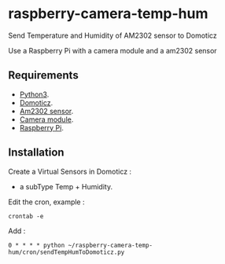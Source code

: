 # raspberry-camera-temp-hum
Send Temperature and Humidity of AM2302 sensor to Domoticz

Use a Raspberry Pi with a camera module and a am2302 sensor 

Requirements
-------------
* [Python3][1].
* [Domoticz][2].
* [Am2302 sensor][3].
* [Camera module][4].
* [Raspberry Pi][5].

Installation
-------------

Create a Virtual Sensors in Domoticz :
* a subType Temp + Humidity.

Edit the cron, example :

    crontab -e
Add :

    0 * * * * python ~/raspberry-camera-temp-hum/cron/sendTempHumToDomoticz.py

[1]: https://www.python.org/downloads/
[2]: https://github.com/domoticz/domoticz
[3]: https://www.adafruit.com/product/393
[4]: https://www.adafruit.com/products/3099
[5]: https://www.adafruit.com/products/3055
